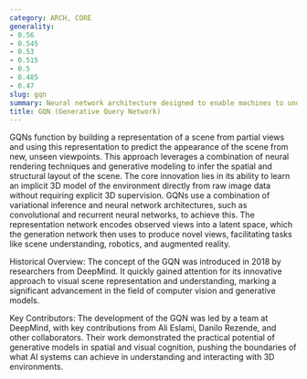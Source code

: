 ```yaml
---
category: ARCH, CORE
generality:
- 0.56
- 0.545
- 0.53
- 0.515
- 0.5
- 0.485
- 0.47
slug: gqn
summary: Neural network architecture designed to enable machines to understand and generate visual scenes from different viewpoints based on limited observations.
title: GQN (Generative Query Network)
---
```


GQNs function by building a representation of a scene from partial views and using this representation to predict the appearance of the scene from new, unseen viewpoints. This approach leverages a combination of neural rendering techniques and generative modeling to infer the spatial and structural layout of the scene. The core innovation lies in its ability to learn an implicit 3D model of the environment directly from raw image data without requiring explicit 3D supervision. GQNs use a combination of variational inference and neural network architectures, such as convolutional and recurrent neural networks, to achieve this. The representation network encodes observed views into a latent space, which the generation network then uses to produce novel views, facilitating tasks like scene understanding, robotics, and augmented reality.

Historical Overview: The concept of the GQN was introduced in 2018 by researchers from DeepMind. It quickly gained attention for its innovative approach to visual scene representation and understanding, marking a significant advancement in the field of computer vision and generative models.

Key Contributors: The development of the GQN was led by a team at DeepMind, with key contributions from Ali Eslami, Danilo Rezende, and other collaborators. Their work demonstrated the practical potential of generative models in spatial and visual cognition, pushing the boundaries of what AI systems can achieve in understanding and interacting with 3D environments.